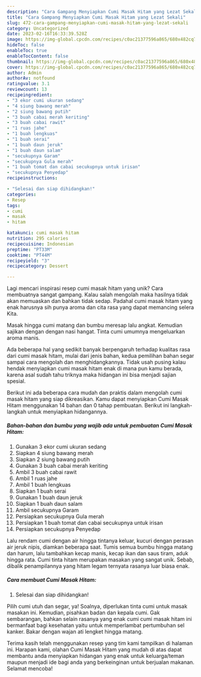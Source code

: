 ```yaml
---
description: "Cara Gampang Menyiapkan Cumi Masak Hitam yang Lezat Sekali"
title: "Cara Gampang Menyiapkan Cumi Masak Hitam yang Lezat Sekali"
slug: 472-cara-gampang-menyiapkan-cumi-masak-hitam-yang-lezat-sekali
category: Uncategorized
date: 2023-02-16T16:33:39.528Z
image: https://img-global.cpcdn.com/recipes/c0ac21377596a865/680x482cq70/cumi-masak-hitam-foto-resep-utama.jpg
hideToc: false
enableToc: true
enableTocContent: false
thumbnail: https://img-global.cpcdn.com/recipes/c0ac21377596a865/680x482cq70/cumi-masak-hitam-foto-resep-utama.jpg
cover: https://img-global.cpcdn.com/recipes/c0ac21377596a865/680x482cq70/cumi-masak-hitam-foto-resep-utama.jpg
author: Admin
authorAv: notfound
ratingvalue: 3.1
reviewcount: 13
recipeingredient:
- "3 ekor cumi ukuran sedang"
- "4 siung bawang merah"
- "2 siung bawang putih"
- "3 buah cabai merah keriting"
- "3 buah cabai rawit"
- "1 ruas jahe"
- "1 buah lengkuas"
- "1 buah serai"
- "1 buah daun jeruk"
- "1 buah daun salam"
- "secukupnya Garam"
- "secukupnya Gula merah"
- "1 buah tomat dan cabai secukupnya untuk irisan"
- "secukupnya Penyedap"
recipeinstructions:

- "Selesai dan siap dihidangkan!"
categories:
- Resep
tags:
- cumi
- masak
- hitam

katakunci: cumi masak hitam 
nutrition: 295 calories
recipecuisine: Indonesian
preptime: "PT33M"
cooktime: "PT44M"
recipeyield: "3"
recipecategory: Dessert

---
```





Lagi mencari inspirasi resep cumi masak hitam yang unik? Cara membuatnya sangat gampang. Kalau salah mengolah maka hasilnya tidak akan memuaskan dan bahkan tidak sedap. Padahal cumi masak hitam yang enak harusnya sih punya aroma dan cita rasa yang dapat memancing selera Kita.





Masak hingga cumi matang dan bumbu meresap lalu angkat. Kemudian sajikan dengan dengan nasi hangat. Tinta cumi umumnya mengeluarkan aroma manis.

Ada beberapa hal yang sedikit banyak berpengaruh terhadap kualitas rasa dari cumi masak hitam, mulai dari jenis bahan, kedua pemilihan bahan segar sampai cara mengolah dan menghidangkannya. Tidak usah pusing kalau hendak menyiapkan cumi masak hitam enak di mana pun kamu berada, karena asal sudah tahu triknya maka hidangan ini bisa menjadi sajian spesial.






Berikut ini ada beberapa cara mudah dan praktis dalam mengolah cumi masak hitam yang siap dikreasikan. Kamu dapat menyiapkan Cumi Masak Hitam menggunakan 14 bahan dan 0 tahap pembuatan. Berikut ini langkah-langkah untuk menyiapkan hidangannya.

<!--inarticleads1-->

##### Bahan-bahan dan bumbu yang wajib ada untuk pembuatan Cumi Masak Hitam:

1. Gunakan 3 ekor cumi ukuran sedang
1. Siapkan 4 siung bawang merah
1. Siapkan 2 siung bawang putih
1. Gunakan 3 buah cabai merah keriting
1. Ambil 3 buah cabai rawit
1. Ambil 1 ruas jahe
1. Ambil 1 buah lengkuas
1. Siapkan 1 buah serai
1. Gunakan 1 buah daun jeruk
1. Siapkan 1 buah daun salam
1. Ambil secukupnya Garam
1. Persiapkan secukupnya Gula merah
1. Persiapkan 1 buah tomat dan cabai secukupnya untuk irisan
1. Persiapkan secukupnya Penyedap


Lalu rendam cumi dengan air hingga tintanya keluar, kucuri dengan perasan air jeruk nipis, diamkan beberapa saat. Tumis semua bumbu hingga matang dan harum, lalu tambahkan kecap manis, kecap ikan dan saus tiram, aduk hingga rata. Cumi tinta hitam merupakan masakan yang sangat unik. Sebab, dibalik penampilannya yang hitam legam ternyata rasanya luar biasa enak. 

<!--inarticleads2-->

##### Cara membuat Cumi Masak Hitam:


1. Selesai dan siap dihidangkan!

Pilih cumi utuh dan segar, ya! Soalnya, diperlukan tinta cumi untuk masak masakan ini. Kemudian, pisahkan badan dan kepala cumi. Gak sembarangan, bahkan selain rasanya yang enak cumi cumi masak hitam ini bermanfaat bagi kesehatan yaitu untuk memperlambat pertumbuhan sel kanker. Bakar dengan wajan ati lengket hingga matang. 

Terima kasih telah menggunakan resep yang tim kami tampilkan di halaman ini. Harapan kami, olahan Cumi Masak Hitam yang mudah di atas dapat membantu anda menyiapkan hidangan yang enak untuk keluarga/teman maupun menjadi ide bagi anda yang berkeinginan untuk berjualan makanan. Selamat mencoba!
